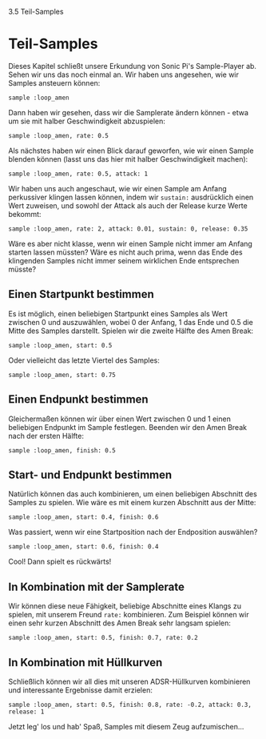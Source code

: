 3.5 Teil-Samples

# Teil-Samples

Dieses Kapitel schließt unsere Erkundung von Sonic Pi's Sample-Player ab. Sehen wir uns das noch einmal an. Wir haben uns angesehen, wie wir Samples ansteuern können:

```
sample :loop_amen
```

Dann haben wir gesehen, dass wir die Samplerate ändern können - etwa um sie mit halber Geschwindigkeit abzuspielen:

```
sample :loop_amen, rate: 0.5
```

Als nächstes haben wir einen Blick darauf geworfen, wie wir einen Sample blenden können (lasst uns das hier mit halber Geschwindigkeit machen):

```
sample :loop_amen, rate: 0.5, attack: 1
```

Wir haben uns auch angeschaut, wie wir einen Sample am Anfang perkussiver klingen lassen können, indem wir `sustain:` ausdrücklich einen Wert zuweisen, und sowohl der Attack als auch der Release kurze Werte bekommt:

```
sample :loop_amen, rate: 2, attack: 0.01, sustain: 0, release: 0.35
```

Wäre es aber nicht klasse, wenn wir einen Sample nicht immer am Anfang starten lassen müssten? Wäre es nicht auch prima, wenn das Ende des klingenden Samples nicht immer seinem wirklichen Ende entsprechen müsste?

## Einen Startpunkt bestimmen

Es ist möglich, einen beliebigen Startpunkt eines Samples als Wert zwischen 0 und auszuwählen, wobei 0 der Anfang, 1 das Ende und 0.5 die Mitte des Samples darstellt. Spielen wir die zweite Hälfte des Amen Break:

```
sample :loop_amen, start: 0.5
```

Oder vielleicht das letzte Viertel des Samples:

```
sample :loop_amen, start: 0.75
```

## Einen Endpunkt bestimmen

Gleichermaßen können wir über einen Wert zwischen 0 und 1 einen beliebigen Endpunkt im Sample festlegen. Beenden wir den Amen Break nach der ersten Hälfte:

```
sample :loop_amen, finish: 0.5
```

## Start- und Endpunkt bestimmen

Natürlich können das auch kombinieren, um einen beliebigen Abschnitt des Samples zu spielen. Wie wäre es mit einem kurzen Abschnitt aus der Mitte:

```
sample :loop_amen, start: 0.4, finish: 0.6
```

Was passiert, wenn wir eine Startposition nach der Endposition auswählen?

```
sample :loop_amen, start: 0.6, finish: 0.4
```

Cool! Dann spielt es rückwärts!

## In Kombination mit der Samplerate

Wir können diese neue Fähigkeit, beliebige Abschnitte eines Klangs zu spielen, mit unserem Freund `rate:` kombinieren. Zum Beispiel können wir einen sehr kurzen Abschnitt des Amen Break sehr langsam spielen:

```
sample :loop_amen, start: 0.5, finish: 0.7, rate: 0.2
```

## In Kombination mit Hüllkurven

Schließlich können wir all dies mit unseren ADSR-Hüllkurven kombinieren und interessante Ergebnisse damit erzielen:

```
sample :loop_amen, start: 0.5, finish: 0.8, rate: -0.2, attack: 0.3, release: 1
```

Jetzt leg' los und hab' Spaß, Samples mit diesem Zeug aufzumischen...
